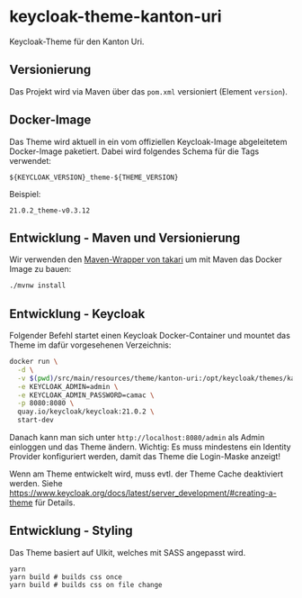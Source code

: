 # keycloak-theme-kanton-uri

Keycloak-Theme für den Kanton Uri.

## Versionierung

Das Projekt wird via Maven über das `pom.xml` versioniert (Element `version`).

## Docker-Image

Das Theme wird aktuell in ein vom offiziellen Keycloak-Image abgeleitetem Docker-Image paketiert.
Dabei wird folgendes Schema für die Tags verwendet:

```
${KEYCLOAK_VERSION}_theme-${THEME_VERSION}
```

Beispiel:

```
21.0.2_theme-v0.3.12
```

## Entwicklung - Maven und Versionierung

Wir verwenden den [Maven-Wrapper von takari](https://github.com/takari/maven-wrapper) um mit Maven das Docker Image zu bauen:

```sh
./mvnw install
```

## Entwicklung - Keycloak

Folgender Befehl startet einen Keycloak Docker-Container und mountet das Theme im dafür vorgesehenen Verzeichnis:

```bash
docker run \
  -d \
  -v $(pwd)/src/main/resources/theme/kanton-uri:/opt/keycloak/themes/kanton-uri \
  -e KEYCLOAK_ADMIN=admin \
  -e KEYCLOAK_ADMIN_PASSWORD=camac \
  -p 8080:8080 \
  quay.io/keycloak/keycloak:21.0.2 \
  start-dev

```

Danach kann man sich unter `http://localhost:8080/admin` als Admin einloggen und das Theme ändern. Wichtig: Es muss mindestens ein Identity Provider konfiguriert werden, damit das Theme die Login-Maske anzeigt!

Wenn am Theme entwickelt wird, muss evtl. der Theme Cache deaktiviert werden. Siehe https://www.keycloak.org/docs/latest/server_development/#creating-a-theme für Details.

## Entwicklung - Styling

Das Theme basiert auf UIkit, welches mit SASS angepasst wird.

```
yarn
yarn build # builds css once
yarn build # builds css on file change
```

